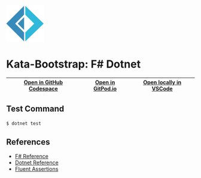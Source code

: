 
<img width="100px" src="fsharp-original.svg" /></a>
# Kata-Bootstrap: F# Dotnet

| [Open in GitHub Codespace](https://github.com/codespaces/new?hide_repo_select=true&repo=rradczewski%2Fkata-bootstraps&ref=fsharp) | [Open in GitPod.io](https://gitpod.io/#https://github.com/rradczewski/kata-bootstraps/tree/fsharp) | [Open locally in VSCode](https://rradczewski.github.io/kata-bootstraps/redirect.html?url=vscode%3A%2F%2Fvscode.git%2Fclone%3Furl%3Dhttps%253A%252F%252Fgithub.com%252Frradczewski%252Fkata-bootstraps.git%26ref%3Dfsharp) |
|---|---|---|

## Test Command

```sh
$ dotnet test
```

## References

- [F# Reference](https://learn.microsoft.com/en-us/dotnet/fsharp/language-reference/)
- [Dotnet Reference](https://learn.microsoft.com/en-us/dotnet/api/)
- [Fluent Assertions](https://fluentassertions.com/introduction)
